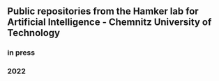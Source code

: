 ## Public repositories from the Hamker lab for Artificial Intelligence - Chemnitz University of Technology


### in press

### 2022
